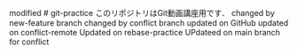 modified # git-practice
このリポジトリはGit動画講座用です．
changed by new-feature branch 
changed by conflict branch
updated on GitHub
updated on conflict-remote
Updated on rebase-practice
UPdateed on main branch for conflict